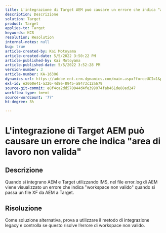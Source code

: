 ```yaml
---
title: L'integrazione di Target AEM può causare un errore che indica "area di lavoro non valida"
description: Descrizione
solution: Target
product: Target
applies-to: Target
keywords: KCS
resolution: Resolution
internal-notes: null
bug: true
article-created-by: Kai Motoyama
article-created-date: 5/5/2022 3:50:22 PM
article-published-by: Kai Motoyama
article-published-date: 5/5/2022 3:52:28 PM
version-number: 3
article-number: KA-16306
dynamics-url: https://adobe-ent.crm.dynamics.com/main.aspx?forceUCI=1&pagetype=entityrecord&etn=knowledgearticle&id=db773d0d-8bcc-ec11-a7b5-6045bd00d995
exl-id: e2060e41-a326-4d8e-8945-a8473c12a679
source-git-commit: e8f4ca2dd578944d4fe399074fab461de88ad247
workflow-type: tm+mt
source-wordcount: '77'
ht-degree: 3%

---
```


# L&#39;integrazione di Target AEM può causare un errore che indica &quot;area di lavoro non valida&quot;

## Descrizione


Quando si integrano AEM e Target utilizzando IMS, nel file error.log di AEM viene visualizzato un errore che indica &quot;workspace non valido&quot; quando si passa un file XF da AEM a Target.


## Risoluzione


Come soluzione alternativa, prova a utilizzare il metodo di integrazione legacy e controlla se questo risolve l’errore di workspace non valido.
